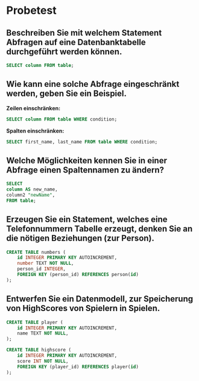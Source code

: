 # Probetest

## Beschreiben Sie mit welchem Statement Abfragen auf eine Datenbanktabelle durchgeführt werden können.

```sql
SELECT column FROM table;
```

## Wie kann eine solche Abfrage eingeschränkt werden, geben Sie ein Beispiel.

**Zeilen einschränken:**

```sql
SELECT column FROM table WHERE condition;
```

**Spalten einschränken:**

```sql
SELECT first_name, last_name FROM table WHERE condition;
```

## Welche Möglichkeiten kennen Sie in einer Abfrage einen Spaltennamen zu ändern?

```sql
SELECT
column AS new_name,
column2 "newName",
FROM table;
```

## Erzeugen Sie ein Statement, welches eine Telefonnummern Tabelle erzeugt, denken Sie an die nötigen Beziehungen (zur Person).

```sql
CREATE TABLE numbers (
    id INTEGER PRIMARY KEY AUTOINCREMENT,
    number TEXT NOT NULL,
    person_id INTEGER,
    FOREIGN KEY (person_id) REFERENCES person(id)
);
```

## Entwerfen Sie ein Datenmodell, zur Speicherung von HighScores von Spielern in Spielen.

```sql
CREATE TABLE player (
    id INTEGER PRIMARY KEY AUTOINCREMENT,
    name TEXT NOT NULL,
);

CREATE TABLE highscore (
    id INTEGER PRIMARY KEY AUTOINCREMENT,
    score INT NOT NULL,
    FOREIGN KEY (player_id) REFERENCES player(id)
);
```
